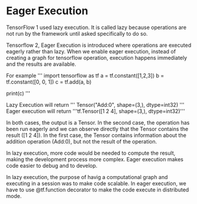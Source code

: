 <h1> Eager Execution </h1>
TensorFlow 1 used lazy execution. It is called lazy because operations are not run by the framework until asked specifically to do so.

Tensorflow 2, Eager Execution is introduced where operations are executed eagerly rather than lazy. When we enable eager execution, instead of creating a graph for tensorflow operation, execution happens immediately and the results are available. 

For example
'''
import tensorflow as tf
a = tf.constant([1,2,3])
b = tf.constant([0, 0, 1])
c = tf.add(a, b)

print(c)
'''

Lazy Execution will return ''' Tensor("Add:0", shape=(3,), dtype=int32) '''
Eager execution will return '''tf.Tensor([1 2 4], shape=(3,), dtype=int32)'''

In both cases, the output is a Tensor. In the second case, the operation has been run eagerly and we can observe directly that the Tensor contains the result ([1 2 4]). In the first case, the Tensor contains information about the addition operation (Add:0), but not the result of the operation.

In lazy execution, more code would be needed to compute the result, making the development process more complex. Eager execution makes code easier to debug and to develop.

In lazy execution, the purpose of havig a computational graph and executing in a session was to make code scalable. In eager execution, we have to use @tf.function decorator to make the code execute in distributed mode.

